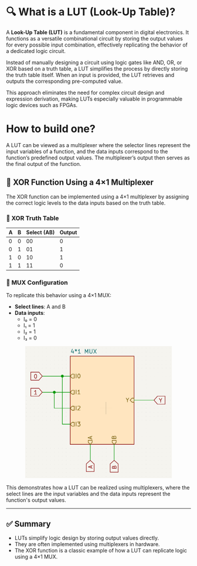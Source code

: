 # 🔍 What is a LUT (Look-Up Table)?

A **Look-Up Table (LUT)** is a fundamental component in digital electronics. It functions as a versatile combinational circuit by storing the output values for every possible input combination, effectively replicating the behavior of a dedicated logic circuit.

Instead of manually designing a circuit using logic gates like AND, OR, or XOR based on a truth table, a LUT simplifies the process by directly storing the truth table itself. When an input is provided, the LUT retrieves and outputs the corresponding pre-computed value.

This approach eliminates the need for complex circuit design and expression derivation, making LUTs especially valuable in programmable logic devices such as FPGAs.

# How to build one?

A LUT can be viewed as a multiplexer where the selector lines represent the input variables of a function, and the data inputs correspond to the function’s predefined output values. The multiplexer’s output then serves as the final output of the function.

## 🔄 XOR Function Using a 4×1 Multiplexer

The XOR function can be implemented using a 4×1 multiplexer by assigning the correct logic levels to the data inputs based on the truth table.

### 🧮 XOR Truth Table

| A | B | Select (AB) | Output |
|---|---|--------------|--------|
| 0 | 0 | 00           |   0    |
| 0 | 1 | 01           |   1    |
| 1 | 0 | 10           |   1    |
| 1 | 1 | 11           |   0    |

### 🧩 MUX Configuration

To replicate this behavior using a 4×1 MUX:
- **Select lines**: A and B
- **Data inputs**:
  - I₀ = 0
  - I₁ = 1
  - I₂ = 1
  - I₃ = 0

<p align="center">
  <img src="assets/XOR_MUX.png" alt="XOR using 4x1 Multiplexer" width="400"/>
</p>

This demonstrates how a LUT can be realized using multiplexers, where the select lines are the input variables and the data inputs represent the function's output values.

---

## ✅ Summary

- LUTs simplify logic design by storing output values directly.
- They are often implemented using multiplexers in hardware.
- The XOR function is a classic example of how a LUT can replicate logic using a 4×1 MUX.
